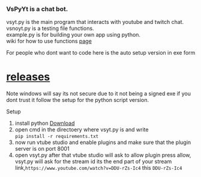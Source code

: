### VsPyYt is a chat bot.
vsyt.py is the main program that interacts with youtube and twitch chat.<br/>
vsnoyt.py is a testing file functions.<br/>
example.py is for building your own app using python.<br/>
wiki for how to use functions [page](https://github.com/mlo40/VsPyYt/wiki)

For people who dont want to code here is the auto setup version in exe form<br/>
# [releases](https://github.com/mlo40/VsPyYt/releases)<br/>
Note windows will say its not secure due to it not being a signed exe if you dont trust it follow the setup for the python script version.

Setup
1. install python [Download](https://www.python.org/ftp/python/3.9.6/python-3.9.6-amd64.exe)
2. open cmd in the directoery where vsyt.py is and write<br/> `pip install -r requirements.txt`
3. now run vtube studio and enable plugins and make sure that the plugin server is on port 8001
4. open vsyt.py after that vtube studio will ask to allow plugin press allow, vsyt.py will ask for the stream id its the end part of your stream link,`https://www.youtube.com/watch?v=DDU-rZs-Ic4` this `DDU-rZs-Ic4`
